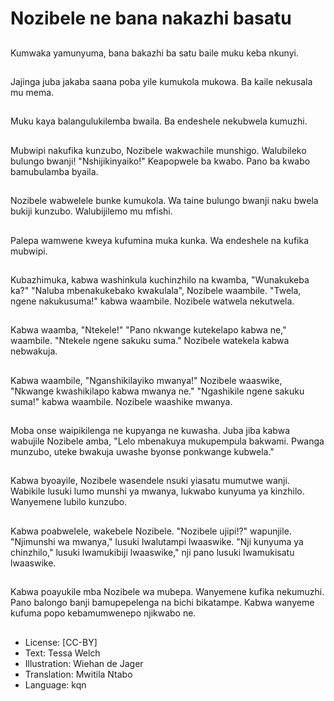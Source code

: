 # Nozibele ne bana nakazhi basatu

##
Kumwaka yamunyuma, bana bakazhi ba satu baile muku keba nkunyi.

##
Jajinga juba jakaba saana poba yile kumukola mukowa. Ba kaile nekusala mu mema.

##
Muku kaya balangulukilemba bwaila. Ba endeshele nekubwela kumuzhi.

##
Mubwipi nakufika kunzubo, Nozibele wakwachile munshigo. Walubileko bulungo bwanji! "Nshijikinyaiko!" Keapopwele ba kwabo. Pano ba kwabo bamubulamba byaila.

##
Nozibele wabwelele bunke kumukola. Wa taine bulungo bwanji naku bwela bukiji kunzubo. Walubijilemo mu mfishi.

##
Palepa wamwene kweya kufumina muka kunka. Wa endeshele na kufika mubwipi.

##
Kubazhimuka, kabwa washinkula kuchinzhilo na kwamba, "Wunakukeba ka?" "Naluba mbenakukebako kwakulala", Nozibele waambile. "Twela, ngene nakukusuma!" kabwa waambile. Nozibele watwela nekutwela.

##
Kabwa waamba, "Ntekele!" "Pano nkwange kutekelapo kabwa ne," waambile. "Ntekele ngene sakuku suma." Nozibele watekela kabwa nebwakuja.

##
Kabwa waambile, "Nganshikilayiko mwanya!" Nozibele waaswike, "Nkwange kwashikilapo kabwa mwanya ne." "Ngashikile ngene sakuku suma!" kabwa waambile. Nozibele waashike mwanya.

##
Moba onse waipikilenga ne kupyanga ne kuwasha. Juba jiba kabwa wabujile Nozibele amba, "Lelo mbenakuya mukupempula bakwami. Pwanga munzubo, uteke bwakuja uwashe byonse ponkwange kubwela."

##
Kabwa byoayile, Nozibele wasendele nsuki yiasatu mumutwe wanji. Wabikile lusuki lumo munshi ya mwanya, lukwabo kunyuma ya kinzhilo. Wanyemene lubilo kunzubo.

##
Kabwa poabwelele, wakebele Nozibele. "Nozibele ujipi!?" wapunjile. "Njimunshi wa mwanya," lusuki lwalutampi lwaaswike. "Nji kunyuma ya chinzhilo," lusuki lwamukibiji lwaaswike," nji pano lusuki lwamukisatu lwaaswike.

##
Kabwa poayukile mba Nozibele wa mubepa. Wanyemene kufika nekumuzhi. Pano balongo banji bamupepelenga na bichi bikatampe. Kabwa wanyeme kufuma popo kebamumwenepo njikwabo ne.

##
* License: [CC-BY]
* Text: Tessa Welch
* Illustration: Wiehan de Jager
* Translation: Mwitila Ntabo
* Language: kqn
